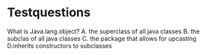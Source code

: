 # Testquestions
What is Java.lang.object?
A. the superclass of all java classes
B. the subclas of all java classes
C. the package that allows for upcasting 
D.inherits  constructors to subclasses